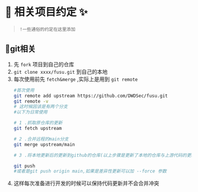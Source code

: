 # 👀 相关项目约定 ✨
> `!一些通俗的约定在这里添加`

## 📔git相关

1. 先 `fork` 项目到自己的仓库
2. `git clone xxxx/fusu.git` 到自己的本地
3. 每次使用前先 `fetch&merge` ,实际上是用到 `git remote`
    ```bash
    #首次使用
    git remote add upstream https://github.com/DWDSec/fusu.git
    git remote -v
    # 这时候因该是有两个分支
    #以下为日常使用

    # 1 .抓取原仓库的更新
    git fetch upstream
    
    # 2 .合并远程的main分支
    git merge upstream/main

    # 3 .将本地更新后的更新到github的仓库(以上步骤是更新了本地的仓库与上游代码的更新，而我们自己的仓库的代码还未合并，简化每次更新要上github点击更新这个操作)

    git push 
    #或者是git push origin main,如果是差异性更新可以加 --force 参数
4. 这样每次准备进行开发的时候可以保持代码更新并不会合并冲突
